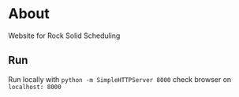# About

Website for Rock Solid Scheduling

## Run

Run locally with `python -m SimpleHTTPServer 8000` check browser on `localhost: 8000`